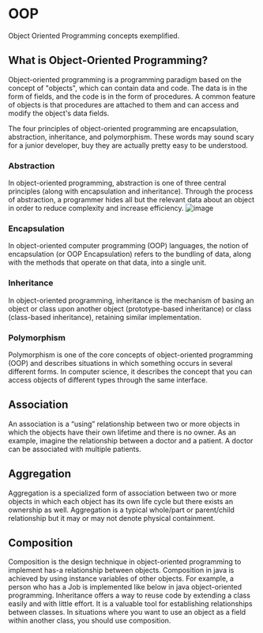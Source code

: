 # OOP
Object Oriented Programming concepts exemplified.

## What is Object-Oriented Programming?
Object-oriented programming is a programming paradigm based on the concept of "objects", which can contain data and code. The data is in the form of fields, and the code is in the form of procedures. A common feature of objects is that procedures are attached to them and can access and modify the object's data fields.

The four principles of object-oriented programming are encapsulation, abstraction, inheritance, and polymorphism. These words may sound scary for a junior developer, buy they are actually pretty easy to be understood.

### Abstraction
In object-oriented programming, abstraction is one of three central principles (along with encapsulation and inheritance). Through the process of abstraction, a programmer hides all but the relevant data about an object in order to reduce complexity and increase efficiency.
![image](https://github.com/guilhermelaviola/OOP/assets/31170255/1fc72aeb-52b8-41af-9e80-0d60ad4a8ca4)

### Encapsulation
In object-oriented computer programming (OOP) languages, the notion of encapsulation (or OOP Encapsulation) refers to the bundling of data, along with the methods that operate on that data, into a single unit.

### Inheritance
In object-oriented programming, inheritance is the mechanism of basing an object or class upon another object (prototype-based inheritance) or class (class-based inheritance), retaining similar implementation.

### Polymorphism
Polymorphism is one of the core concepts of object-oriented programming (OOP) and describes situations in which something occurs in several different forms. In computer science, it describes the concept that you can access objects of different types through the same interface.

## Association
An association is a “using” relationship between two or more objects in which the objects have their own lifetime and there is no owner. As an example, imagine the relationship between a doctor and a patient. A doctor can be associated with multiple patients.

## Aggregation
Aggregation is a specialized form of association between two or more objects in which each object has its own life cycle but there exists an ownership as well. Aggregation is a typical whole/part or parent/child relationship but it may or may not denote physical containment.

## Composition
Composition is the design technique in object-oriented programming to implement has-a relationship between objects. Composition in java is achieved by using instance variables of other objects. For example, a person who has a Job is implemented like below in java object-oriented programming. Inheritance offers a way to reuse code by extending a class easily and with little effort. It is a valuable tool for establishing relationships between classes. In situations where you want to use an object as a field within another class, you should use composition.

